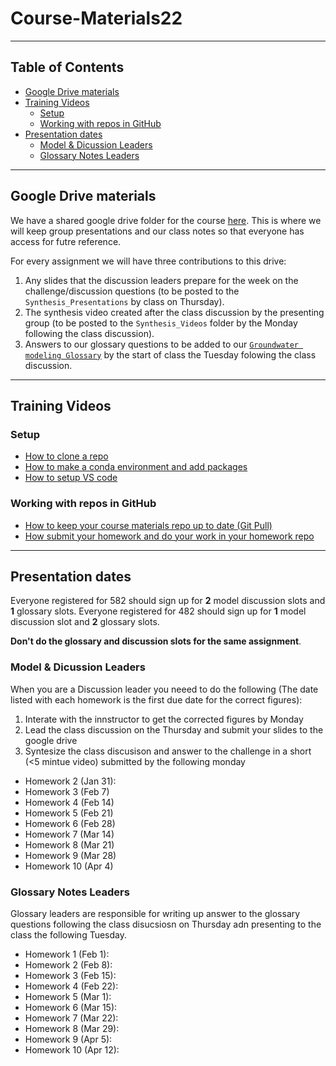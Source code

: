 # Course-Materials22<!-- omit in toc -->
____
## Table of Contents <!-- omit in toc -->
- [Google Drive materials](#google-drive-materials)
- [Training Videos](#training-videos)
  - [Setup](#setup)
  - [Working with repos in GitHub](#working-with-repos-in-github)
- [Presentation dates](#presentation-dates)
  - [Model & Dicussion Leaders](#model--dicussion-leaders)
  - [Glossary Notes Leaders](#glossary-notes-leaders)

____
## Google Drive materials
We have a shared google drive folder for the course [here](https://drive.google.com/drive/folders/12T-1ABbLvpKR_RYDqSaHp4E7LJ8nLBhV?usp=sharing). This is where we will keep group presentations and our class notes so that everyone has access for futre reference. 

For every assignment we will have three contributions to this drive: 
1. Any slides that the discussion leaders prepare for the week on the challenge/discussion questions (to be posted to the `Synthesis_Presentations` by class on Thursday). 
2. The synthesis video created after the class discussion by the presenting group (to be posted to the `Synthesis_Videos` folder by the Monday following the class discussion).
3. Answers to our glossary questions to be added to our [`Groundwater modeling Glossary`](https://docs.google.com/document/d/13nt_z64P7mRmEbcRNaPXDQTAfBO4iTTIY9HDg3ZHW4U/edit?usp=sharing) by the start of class the Tuesday folowing the class discussion. 
____
## Training Videos 
### Setup
- [How to clone a repo](https://arizona.hosted.panopto.com/Panopto/Pages/Viewer.aspx?id=b1e63525-1dc7-43d4-b697-ae20016d557e)
- [How to make a conda environment and add packages](https://arizona.hosted.panopto.com/Panopto/Pages/Viewer.aspx?id=e5464dfb-ff76-4051-9559-ae2001704f04)
- [How to setup VS code](https://arizona.hosted.panopto.com/Panopto/Pages/Viewer.aspx?id=a59ed8af-209c-42f3-aa62-ae2001773458)

### Working with repos in GitHub
- [How to keep your course materials repo up to date (Git Pull)](https://arizona.hosted.panopto.com/Panopto/Pages/Viewer.aspx?id=86839053-84ee-40bf-8744-ae2401723289&start=1)
- [How submit your homework and do your work in your homework repo](https://arizona.hosted.panopto.com/Panopto/Pages/Viewer.aspx?id=36fbeca9-ff23-40d8-a5fe-ae2401764ff0)

____
## Presentation dates
Everyone registered for 582 should sign up for **2** model discussion slots and **1** glossary slots. Everyone registered for 482 should sign up for **1** model discussion slot and  **2** glossary slots. 

**Don't do the glossary and discussion slots for the same assignment**.  

### Model & Dicussion Leaders
When you are a Discussion leader you neeed to do the following (The date listed with each homework is the first due date for the correct figures): 
1. Interate with the innstructor to get the corrected figures by Monday
2. Lead the class discussion on the Thursday and submit your slides to the google drive
3. Syntesize the class discusison and answer to the challenge in a short (<5 mintue video) submitted by the following monday 


-  Homework 2 (Jan 31):
-  Homework 3 (Feb 7)
-  Homework 4 (Feb 14)
-  Homework 5 (Feb 21)
-  Homework 6 (Feb 28) 
-  Homework 7 (Mar 14)
-  Homework 8 (Mar 21)
-  Homework 9 (Mar 28)
-  Homework 10 (Apr 4)


### Glossary Notes Leaders
Glossary leaders are responsible for writing up answer to the glossary questions following the class disucsiosn on Thursday adn presenting to the class the following Tuesday. 
-  Homework 1 (Feb 1): 
-  Homework 2 (Feb 8):
-  Homework 3 (Feb 15):
-  Homework 4 (Feb 22):
-  Homework 5 (Mar 1):
-  Homework 6 (Mar 15): 
-  Homework 7 (Mar 22):
-  Homework 8 (Mar 29):
-  Homework 9 (Apr 5):
-  Homework 10 (Apr 12):